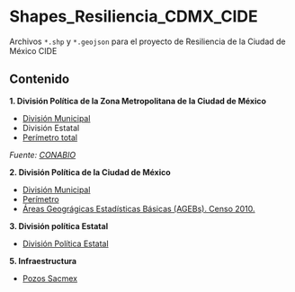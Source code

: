 # Shapes_Resiliencia_CDMX_CIDE
Archivos `*.shp` y `*.geojson` para el proyecto de Resiliencia de la Ciudad de México CIDE


## Contenido

**1. División Política de la Zona Metropolitana de la Ciudad de México**

* [División Municipal](https://github.com/JuveCampos/Shapes_Resiliencia_CDMX_CIDE/raw/master/Zona%20Metropolitana/EdosZM.geojson)
* División Estatal
* [Perímetro total](https://github.com/JuveCampos/Shapes_Resiliencia_CDMX_CIDE/raw/master/Zona%20Metropolitana/ZMVM_shell.geojson)

_Fuente: [CONABIO](http://www.conabio.gob.mx/informacion/gis/)_

**2. División Política de la Ciudad de México**

* [División Municipal](https://github.com/JuveCampos/Shapes_Resiliencia_CDMX_CIDE/raw/master/Shape%20Ciudad%20de%20México/CDMX_mpal.geojson)
* [Perímetro](https://github.com/JuveCampos/Shapes_Resiliencia_CDMX_CIDE/raw/master/Shape%20Ciudad%20de%20México/CDMX_perimetro.geojson)
* [Áreas Geográgicas Estadísticas Básicas (AGEBs). Censo 2010.](https://github.com/JuveCampos/Shapes_Resiliencia_CDMX_CIDE/raw/master/Zona%20Metropolitana/Ageb.geojson)

**3. División política Estatal**

* [División Política Estatal](https://github.com/JuveCampos/MexicoSinIslas/raw/master/Sin_islas.geojson)

**5. Infraestructura**

* [Pozos Sacmex]()

